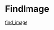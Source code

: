 # FindImage
[find_image](https://github.com/akomekagome/FindImage/blob/main/findImage.gif?raw=true)
